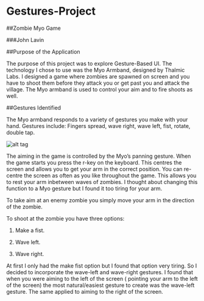 # Gestures-Project

##Zombie Myo Game

###John Lavin

##Purpose of the Application

The purpose of this project was to explore Gesture-Based UI. 
The technology I chose to use was the Myo Armband, designed by Thalmic Labs. 
I designed a game where zombies are spawned on screen and you have to shoot them 
before they attack you or get past you and attack the village. 
The Myo armband is used to control your aim and to fire shoots as well. 

##Gestures Identified

The Myo armband responds to a variety of gestures you make with your hand. Gestures include: Fingers spread, wave right, wave left, fist, rotate, double tap.


![alt tag](https://camo.githubusercontent.com/588008914020ff115d0fae331a16005ca6aa9e77/68747470733a2f2f612e706f6d662e6361742f62616b69736c2e6a7067)

The aiming in the game is controlled by the Myo’s panning gesture. 
When the game starts you press the r-key on the keyboard. This centres the screen and allows you to get your arm in the correct position. You can re-centre the screen as often as you like throughout the game. This allows you to rest your arm inbetween waves of zombies. I thought about changing this function to a Myo gesture but I found it too tiring for your arm.

To take aim at an enemy zombie you simply move your arm in the direction of the zombie.

To shoot at the zombie you have three options:

1.	Make a fist.

2.	Wave left.

3.	Wave right.


At first I only had the make fist option but I found that option very tiring. So I decided to incorporate the wave-left and wave-right gestures. I found that when you were aiming to the left of the screen ( pointing your arm to the left of the screen) the most natural/easiest gesture to create was the wave-left gesture. The same applied to aiming to the right of the screen.   

